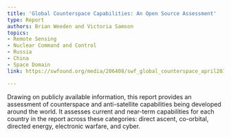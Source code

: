 ```yaml
---
title: 'Global Counterspace Capabilities: An Open Source Assessment'
type: Report
authors: Brian Weeden and Victoria Samson
topics:
- Remote Sensing
- Nuclear Command and Control
- Russia
- China
- Space Domain
link: https://swfound.org/media/206408/swf_global_counterspace_april2019_web.pdf

---
```

Drawing on publicly available information, this report provides an assessment of counterspace and anti-satellite capabilities being developed around the world. It assesses current and near-term capabilities for each country in the report across these categories: direct ascent, co-orbital, directed energy, electronic warfare, and cyber.